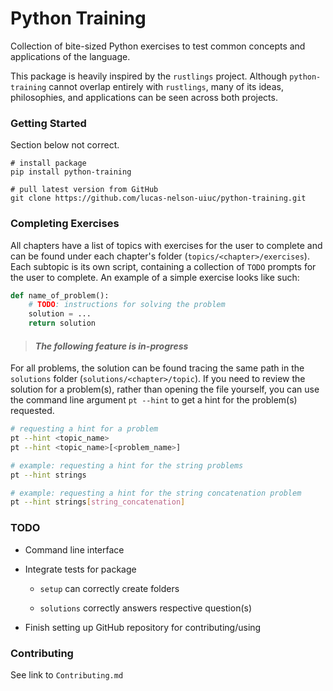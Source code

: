 # Python Training

Collection of bite-sized Python exercises to test common concepts and applications of the language.

This package is heavily inspired by the `rustlings` project. Although `python-training` cannot overlap entirely with `rustlings`, many of its ideas, philosophies, and applications can be seen across both projects.

### Getting Started

Section below not correct.

```
# install package
pip install python-training

# pull latest version from GitHub
git clone https://github.com/lucas-nelson-uiuc/python-training.git
```

### Completing Exercises

All chapters have a list of topics with exercises for the user to complete and can be found under each chapter's folder (`topics/<chapter>/exercises`). Each subtopic is its own script, containing a collection of `TODO` prompts for the user to complete. An example of a simple exercise looks like such:

```python
def name_of_problem():
    # TODO: instructions for solving the problem
    solution = ...
    return solution
```

> #### *The following feature is in-progress*

For all problems, the solution can be found tracing the same path in the `solutions` folder (`solutions/<chapter>/topic`). If you need to review the solution for a problem(s), rather than opening the file yourself, you can use the command line argument `pt --hint` to get a hint for the problem(s) requested.

```bash
# requesting a hint for a problem
pt --hint <topic_name>
pt --hint <topic_name>[<problem_name>]

# example: requesting a hint for the string problems
pt --hint strings

# example: requesting a hint for the string concatenation problem
pt --hint strings[string_concatenation]
```

### TODO

* Command line interface

* Integrate tests for package

    - `setup` can correctly create folders

    - `solutions` correctly answers respective question(s)

* Finish setting up GitHub repository for contributing/using

### Contributing

See link to `Contributing.md`
